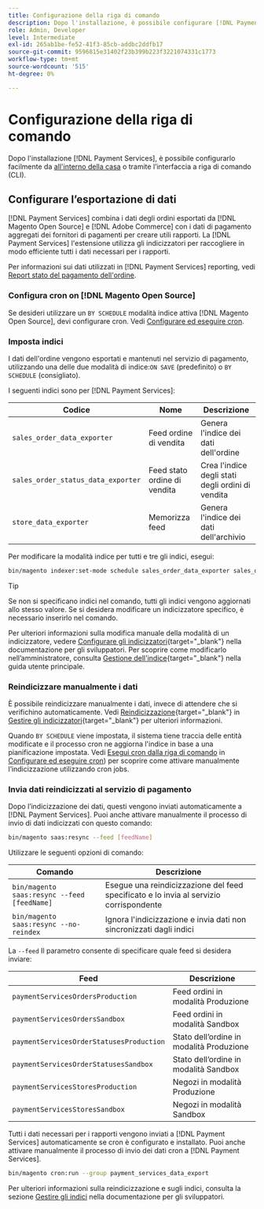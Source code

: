 ```yaml
---
title: Configurazione della riga di comando
description: Dopo l'installazione, è possibile configurare [!DNL Payment Services] utilizzando l’interfaccia CLI (Command-line Interface).
role: Admin, Developer
level: Intermediate
exl-id: 265ab1be-fe52-41f3-85cb-addbc2ddfb17
source-git-commit: 9596815e31402f23b399b223f3221074331c1773
workflow-type: tm+mt
source-wordcount: '515'
ht-degree: 0%

---
```


# Configurazione della riga di comando

Dopo l&#39;installazione [!DNL Payment Services], è possibile configurarlo facilmente da [all&#39;interno della casa](payments-home.md) o tramite l’interfaccia a riga di comando (CLI).

## Configurare l’esportazione di dati

[!DNL Payment Services] combina i dati degli ordini esportati da [!DNL Magento Open Source] e [!DNL Adobe Commerce] con i dati di pagamento aggregati dei fornitori di pagamenti per creare utili rapporti. La [!DNL Payment Services] l&#39;estensione utilizza gli indicizzatori per raccogliere in modo efficiente tutti i dati necessari per i rapporti.

Per informazioni sui dati utilizzati in [!DNL Payment Services] reporting, vedi [Report stato del pagamento dell&#39;ordine](order-payment-status.md#data-used-in-the-report).

### Configura cron on [!DNL Magento Open Source]

Se desideri utilizzare un `BY SCHEDULE` modalità indice attiva [!DNL Magento Open Source], devi configurare cron. Vedi [Configurare ed eseguire cron](https://devdocs.magento.com/guides/v2.4/config-guide/cli/config-cli-subcommands-cron.html).

### Imposta indici

I dati dell&#39;ordine vengono esportati e mantenuti nel servizio di pagamento, utilizzando una delle due modalità di indice:`ON SAVE` (predefinito) o `BY SCHEDULE` (consigliato).

I seguenti indici sono per [!DNL Payment Services]:

| Codice | Nome | Descrizione |
|    ---    |  ---  |  ---  |
| `sales_order_data_exporter` | Feed ordine di vendita | Genera l&#39;indice dei dati dell&#39;ordine |
| `sales_order_status_data_exporter` | Feed stato ordine di vendita | Crea l&#39;indice degli stati degli ordini di vendita |
| `store_data_exporter` | Memorizza feed | Genera l&#39;indice dei dati dell&#39;archivio |

Per modificare la modalità indice per tutti e tre gli indici, esegui:

```bash
bin/magento indexer:set-mode schedule sales_order_data_exporter sales_order_status_data_exporter store_data_exporter
```

>[!TIP]
>
>Se non si specificano indici nel comando, tutti gli indici vengono aggiornati allo stesso valore. Se si desidera modificare un indicizzatore specifico, è necessario inserirlo nel comando.

Per ulteriori informazioni sulla modifica manuale della modalità di un indicizzatore, vedere [Configurare gli indicizzatori](https://devdocs.magento.com/guides/v2.4/config-guide/cli/config-cli-subcommands-index.html#configure-indexers){target=&quot;_blank&quot;} nella documentazione per gli sviluppatori. Per scoprire come modificarlo nell’amministratore, consulta [Gestione dell&#39;indice](https://docs.magento.com/user-guide/system/index-management.html#change-the-index-mode){target=&quot;_blank&quot;} nella guida utente principale.

### Reindicizzare manualmente i dati

È possibile reindicizzare manualmente i dati, invece di attendere che si verifichino automaticamente. Vedi [Reindicizzazione](https://devdocs.magento.com/guides/v2.4/config-guide/cli/config-cli-subcommands-index.html#reindex){target=&quot;_blank&quot;} in [Gestire gli indicizzatori](https://devdocs.magento.com/guides/v2.4/config-guide/cli/config-cli-subcommands-index.html){target=&quot;_blank&quot;} per ulteriori informazioni.

Quando `BY SCHEDULE` viene impostata, il sistema tiene traccia delle entità modificate e il processo cron ne aggiorna l&#39;indice in base a una pianificazione impostata. Vedi [Esegui cron dalla riga di comando](https://devdocs.magento.com/guides/v2.4/config-guide/cli/config-cli-subcommands-cron.html#config-cli-cron-group-run) in [Configurare ed eseguire cron](https://devdocs.magento.com/guides/v2.4/config-guide/cli/config-cli-subcommands-cron.html)) per scoprire come attivare manualmente l’indicizzazione utilizzando cron jobs.

### Invia dati reindicizzati al servizio di pagamento

Dopo l’indicizzazione dei dati, questi vengono inviati automaticamente a [!DNL Payment Services]. Puoi anche attivare manualmente il processo di invio di dati indicizzati con questo comando:

```bash
bin/magento saas:resync --feed [feedName]
```

Utilizzare le seguenti opzioni di comando:

| Comando | Descrizione |
|  ---  |  ---  |
| `bin/magento saas:resync --feed [feedName]` | Esegue una reindicizzazione del feed specificato e lo invia al servizio corrispondente |
| `bin/magento saas:resync --no-reindex` | Ignora l&#39;indicizzazione e invia dati non sincronizzati dagli indici |

La `--feed` Il parametro consente di specificare quale feed si desidera inviare:

| Feed | Descrizione |
|  ---  |  ---  |
| `paymentServicesOrdersProduction` | Feed ordini in modalità Produzione |
| `paymentServicesOrdersSandbox` | Feed ordini in modalità Sandbox |
| `paymentServicesOrderStatusesProduction` | Stato dell’ordine in modalità Produzione |
| `paymentServicesOrderStatusesSandbox` | Stato dell’ordine in modalità Sandbox |
| `paymentServicesStoresProduction` | Negozi in modalità Produzione |
| `paymentServicesStoresSandbox` | Negozi in modalità Sandbox |

Tutti i dati necessari per i rapporti vengono inviati a [!DNL Payment Services] automaticamente se cron è configurato e installato. Puoi anche attivare manualmente il processo di invio dei dati cron a [!DNL Payment Services].

```bash
bin/magento cron:run --group payment_services_data_export
```

Per ulteriori informazioni sulla reindicizzazione e sugli indici, consulta la sezione [Gestire gli indici](https://devdocs.magento.com/guides/v2.4/config-guide/cli/config-cli-subcommands-index.html) nella documentazione per gli sviluppatori.
